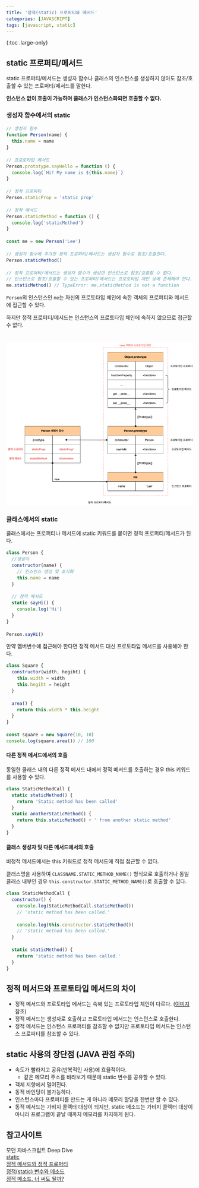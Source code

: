 ```yaml
---
title: '정적(static) 프로퍼티와 메서드'
categories: [JAVASCRIPT]
tags: [javascript, static]
---
```


{:toc .large-only}

## static 프로퍼티/메서드

static 프로퍼티/메서드는 생성자 함수나 클래스의 인스턴스를 생성하지 않아도 참조/호출할 수 있는 프로퍼티/메서드를 말한다.

**인스턴스 없이 호출이 가능하며 클래스가 인스턴스화되면 호출할 수 없다.**

### 생성자 함수에서의 static

```js
// 생성자 함수
function Person(name) {
  this.name = name
}

// 프로토타입 메서드
Person.prototype.sayHello = function () {
  console.log(`Hi! My name is ${this.name}`)
}

// 정적 프로퍼티
Person.staticProp = 'static prop'

// 정적 메서드
Person.staticMethod = function () {
  console.log('staticMethod')
}

const me = new Person('Lee')

// 생성자 함수에 추가한 정적 프로퍼티/메서드는 생성자 함수로 참조/호출한다.
Person.staticMethod()

// 정적 프로퍼티/메서드는 생성자 함수가 생성한 인스턴스로 참조/호출할 수 없다.
// 인스턴스로 참조/호출할 수 있는 프로퍼티/메서드는 프로토타입 체인 상에 존재해야 한다.
me.staticMethod() // TypeError: me.staticMethod is not a function
```

`Person`의 인스턴스인 `me`는 자신의 프로토타입 체인에 속한 객체의 프로퍼티와 메서드에 접근할 수 있다.

하지만 정적 프로퍼티/메서드는 인스턴스의 프로토타입 체인에 속하지 않으므로 접근할 수 없다.

<img src="/assets/img/blog/2022-05-17-static_01.png" id="static_01" style="margin-top:25px">

### 클래스에서의 static

클래스에서는 프로퍼티나 메서드에 static 키워드를 붙이면 정적 프로퍼티/메서드가 된다.

```js
class Person {
  //생성자
  constructor(name) {
    // 인스턴스 생성 및 초기화
    this.name = name
  }

  // 정적 메서드
  static sayHi() {
    console.log('Hi')
  }
}

Person.sayHi()
```

만약 멤버변수에 접근해야 한다면 정적 메서드 대신 프로토타입 메서드를 사용해야 한다.

```js
class Square {
  constructor(width, hegiht) {
    this.width = width
    this.hegiht = height
  }

  area() {
    return this.width * this.height
  }
}

const square = new Square(10, 10)
console.log(square.area()) // 100
```

#### 다른 정적 메서드에서의 호출

동일한 클래스 내의 다른 정적 메서드 내에서 정적 메서드를 호출하는 경우 this 키워드를 사용할 수 있다.

```js
class StaticMethodCall {
  static staticMethod() {
    return 'Static method has been called'
  }
  static anotherStaticMethod() {
    return this.staticMethod() + ' from another static method'
  }
}
```

#### 클래스 생성자 및 다른 메서드에서의 호출

비정적 메서드에서는 this 키워드로 정적 메서드에 직접 접근할 수 없다.

클래스명을 사용하여 `CLASSNAME.STATIC_METHOD_NAME()` 형식으로 호출하거나 동일 클래스 내부인 경우 `this.constructor.STATIC_METHOD_NAME()`로 호출할 수 있다.

```js
class StaticMethodCall {
  constructor() {
    console.log(StaticMethodCall.staticMethod())
    // 'static method has been called.'

    console.log(this.constructor.staticMethod())
    // 'static method has been called.'
  }

  static staticMethod() {
    return 'static method has been called.'
  }
}
```

## 정적 메서드와 프로토타입 메서드의 차이

- 정적 메서드와 프로토타입 메서드는 속해 있는 프로토타입 체인이 다르다. ([이미지](#static_01) 참조)
- 정적 메서드는 생성자로 호출하고 프로토타입 메서드는 인스턴스로 호출한다.
- 정적 메서드는 인스턴스 프로퍼티를 참조할 수 없지만 프로토타입 메서드는 인스턴스 프로퍼티를 참조할 수 있다.

## static 사용의 장단점 (JAVA 관점 주의)

- 속도가 빨라지고 공유(반복적인 사용)에 효율적이다.
  - 같은 메모리 주소를 바라보기 때문에 static 변수를 공유할 수 있다.
- 객체 지향에서 멀어진다.
- 동적 바인딩이 불가능하다.
- 인스턴스마다 프로퍼티를 만드는 게 아니라 메모리 할당을 한번만 할 수 있다.
- 동적 메서드는 가비지 콜렉터 대상이 되지만, static 메소드는 가비지 콜렉터 대상이 아니라 프로그램이 끝날 때까지 메모리를 차지하게 된다.

## 참고사이트

모던 자바스크립트 Deep Dive<br/>
[static](https://developer.mozilla.org/ko/docs/Web/JavaScript/Reference/Classes/static)<br/>
[정적 메서드와 정적 프로퍼티](https://ko.javascript.info/static-properties-methods#ref-903)<br/>
[정적(static) 변수와 메소드](https://wikidocs.net/228)<br/>
[정적 메소드, 너 써도 될까?](https://tecoble.techcourse.co.kr/post/2020-07-16-static-method/)
